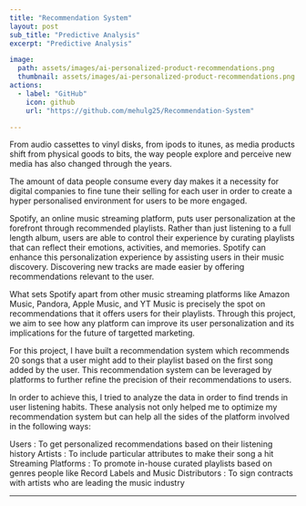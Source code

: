 ```yaml
---
title: "Recommendation System"
layout: post
sub_title: "Predictive Analysis"
excerpt: "Predictive Analysis"

image: 
  path: assets/images/ai-personalized-product-recommendations.png
  thumbnail: assets/images/ai-personalized-product-recommendations.png
actions:
  - label: "GitHub"
    icon: github
    url: "https://github.com/mehulg25/Recommendation-System"

---
```

From audio cassettes to vinyl disks, from ipods to itunes, as media products shift from physical goods to bits, the way people explore and perceive new media has also changed through the years.

The amount of data people consume every day makes it a necessity for digital companies to fine tune their selling for each user in order to create a hyper personalised environment for users to be more engaged.

Spotify, an online music streaming platform, puts user personalization at the forefront through recommended playlists. Rather than just listening to a full length album, users are able to control their experience by curating playlists that can reflect their emotions, activities, and memories. Spotify can enhance this personalization experience by assisting users in their music discovery. Discovering new tracks are made easier by offering recommendations relevant to the user.

What sets Spotify apart from other music streaming platforms like Amazon Music, Pandora, Apple Music, and YT Music is precisely the spot on recommendations that it offers users for their playlists. Through this project, we aim to see how any platform can improve its user personalization and its implications for the future of targetted marketing.

For this project, I have built a recommendation system which recommends 20 songs that a user might add to their playlist based on the first song added by the user. This recommendation system can be leveraged by platforms to further refine the precision of their recommendations to users.

In order to achieve this, I tried to analyze the data in order to find trends in user listening habits. These analysis not only helped me to optimize my recommendation system but can help all the sides of the platform involved in the following ways:

Users : To get personalized recommendations based on their listening history
Artists : To include particular attributes to make their song a hit
Streaming Platforms : To promote in-house curated playlists based on genres people like
Record Labels and Music Distributors : To sign contracts with artists who are leading the music industry

---
